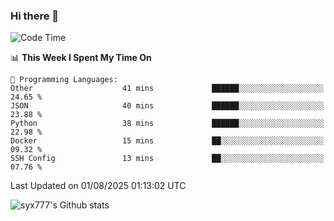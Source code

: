 ### Hi there 👋

<!--
**syx777/syx777** is a ✨ _special_ ✨ repository because its `README.md` (this file) appears on your GitHub profile.

Here are some ideas to get you started:

- 🔭 I’m currently working on ...
- 🌱 I’m currently learning ...
- 👯 I’m looking to collaborate on ...
- 🤔 I’m looking for help with ...
- 💬 Ask me about ...
- 📫 How to reach me: ...
- 😄 Pronouns: ...
- ⚡ Fun fact: ...
-->
<!--START_SECTION:waka-->
![Code Time](http://img.shields.io/badge/Code%20Time-375%20hrs%2017%20mins-blue)

📊 **This Week I Spent My Time On** 

```text
💬 Programming Languages: 
Other                    41 mins             ██████░░░░░░░░░░░░░░░░░░░   24.65 % 
JSON                     40 mins             ██████░░░░░░░░░░░░░░░░░░░   23.88 % 
Python                   38 mins             ██████░░░░░░░░░░░░░░░░░░░   22.98 % 
Docker                   15 mins             ██░░░░░░░░░░░░░░░░░░░░░░░   09.32 % 
SSH Config               13 mins             ██░░░░░░░░░░░░░░░░░░░░░░░   07.76 % 
```


 Last Updated on 01/08/2025 01:13:02 UTC
<!--END_SECTION:waka-->

![syx777's Github stats](https://github-readme-stats-syx777.vercel.app/api?username=syx777&show_icons=true&count_private=true)
